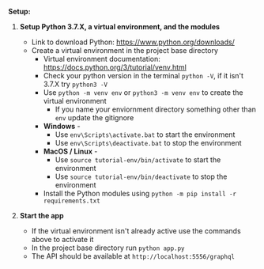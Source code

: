 **Setup:**
1. **Setup Python 3.7.X, a virtual environment, and the modules**
    * Link to download Python: https://www.python.org/downloads/
    * Create a virtual environment in the project base directory
        * Virtual environment documentation: https://docs.python.org/3/tutorial/venv.html
        * Check your python version in the terminal `python -V`, if it isn't 3.7.X try `python3 -V`
        * Use `python -m venv env` or `python3 -m venv env` to create the virtual environment
            * If you name your enviornment directory something other than `env` update the gitignore
        * **Windows** -
            * Use `env\Scripts\activate.bat` to start the environment
            * Use `env\Scripts\deactivate.bat` to stop the environment
        * **MacOS / Linux** -
            * Use `source tutorial-env/bin/activate` to start the environment
            * Use  `source tutorial-env/bin/deactivate` to stop the environment
        * Install the Python modules using `python -m pip install -r requirements.txt`

2. **Start the app**
    * If the virtual environment isn't already active use the commands above to activate it
    * In the project base directory run `python app.py`
    * The API should be available at `http://localhost:5556/graphql`
